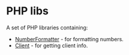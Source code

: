 PHP libs
========

A set of PHP libraries containing:
- [NumberFormatter](docs/number-formatter.md) - for formatting numbers.
- [Client](docs/client.md) - for getting client info.

